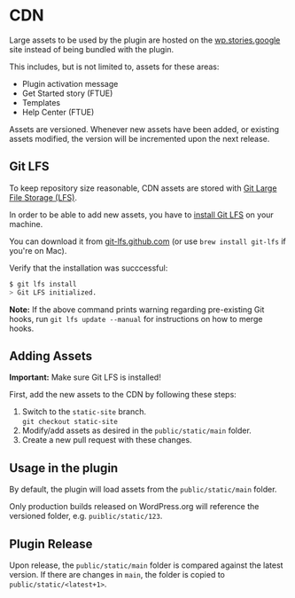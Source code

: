 # CDN

Large assets to be used by the plugin are hosted on the [wp.stories.google](https://wp.stories.google) site instead of being bundled with the plugin.

This includes, but is not limited to, assets for these areas:

* Plugin activation message
* Get Started story (FTUE)
* Templates
* Help Center (FTUE)

Assets are versioned. Whenever new assets have been added, or existing assets modified, the version will be incremented upon the next release.

## Git LFS

To keep repository size reasonable, CDN assets are stored with [Git Large File Storage (LFS)](https://docs.github.com/en/github/managing-large-files/about-git-large-file-storage).

In order to be able to add new assets, you have to [install Git LFS](https://docs.github.com/en/github/managing-large-files/installing-git-large-file-storage) on your machine.

You can download it from [git-lfs.github.com](https://git-lfs.github.com/) (or use `brew install git-lfs` if you're on Mac).

Verify that the installation was succcessful:

```bash
$ git lfs install
> Git LFS initialized.
```

**Note:** If the above command prints warning regarding pre-existing Git hooks, run `git lfs update --manual` for instructions on how to merge hooks.

## Adding Assets

**Important:** Make sure Git LFS is installed!

First, add the new assets to the CDN by following these steps:

1. Switch to the `static-site` branch.  
  `git checkout static-site`
2. Modify/add assets as desired in the `public/static/main` folder.
3. Create a new pull request with these changes.

## Usage in the plugin

By default, the plugin will load assets from the `public/static/main` folder.

Only production builds released on WordPress.org will reference the versioned folder, e.g. `puiblic/static/123`.

## Plugin Release

Upon release, the `public/static/main` folder is compared against the latest version.
If there are changes in `main`, the folder is copied to `public/static/<latest+1>`.
